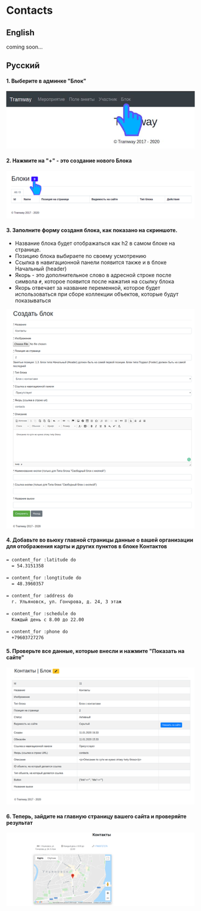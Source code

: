 # Contacts

## English

coming soon...

## Русский

#### 1. Выберите в админке "Блок"
![admin-1](https://raw.githubusercontent.com/ulmic/tramway-dev/develop/tramway-landing/docs/header/admin-1.png)

#### 2. Нажмите на "+" - это создание нового Блока
![admin-2](https://raw.githubusercontent.com/ulmic/tramway-dev/develop/tramway-landing/docs/header/admin-2.png)

#### 3. Заполните форму созданя блока, как показано на скриншоте.

* Название блока будет отображаться как h2 в самом блоке на странице.
* Позицию блока выбираете по своему усмотрению
* Ссылка в навигационной панели появится также и в блоке Начальный (header)
* Якорь - это дополнительное слово в адресной строке после символа `#`, которое появится после нажатия на ссылку блока
* Якорь отвечает за название переменной, которое будет использоваться при сборе коллекции объектов, которые будут показываться

![admin-3](https://raw.githubusercontent.com/ulmic/tramway-dev/develop/tramway-landing/docs/contacts/admin-1.png)

#### 4. Добавьте во вьюху главной страницы данные о вашей организации для отображения карты и других пунктов в блоке Контактов

```haml
= content_for :latitude do
  = 54.3151358

= content_for :longtitude do
  = 48.3960357

= content_for :address do
  г. Ульяновск, ул. Гончрова, д. 24, 3 этаж

= content_for :schedule do
  Каждый день с 8.00 до 22.00

= content_for :phone do
  +79603727276
```

#### 5. Проверьте все данные, которые внесли и нажмите "Показать на сайте"
![admin-4](https://raw.githubusercontent.com/ulmic/tramway-dev/develop/tramway-landing/docs/contacts/admin-2.png)

#### 6. Теперь, зайдите на главную страницу вашего сайта и проверяйте результат
![admin-4](https://raw.githubusercontent.com/ulmic/tramway-dev/develop/tramway-landing/docs/contacts/example.png)
